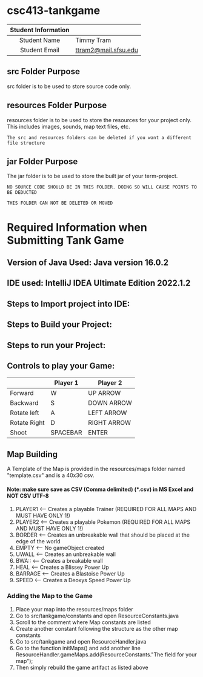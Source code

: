 # csc413-tankgame


| Student Information |                |
|:-------------------:|----------------|
|  Student Name       |   Timmy Tram    |
|  Student Email      |   ttram2@mail.sfsu.edu   |

## src Folder Purpose 
src folder is to be used to store source code only.

## resources Folder Purpose 
resources folder is to be used to store the resources for your project only. This includes images, sounds, map text files, etc.

`The src and resources folders can be deleted if you want a different file structure`

## jar Folder Purpose 
The jar folder is to be used to store the built jar of your term-project.

`NO SOURCE CODE SHOULD BE IN THIS FOLDER. DOING SO WILL CAUSE POINTS TO BE DEDUCTED`

`THIS FOLDER CAN NOT BE DELETED OR MOVED`

# Required Information when Submitting Tank Game

## Version of Java Used: Java version 16.0.2

## IDE used: IntelliJ IDEA Ultimate Edition 2022.1.2

## Steps to Import project into IDE:

## Steps to Build your Project:
 
## Steps to run your Project:

## Controls to play your Game:

|               | Player 1 | Player 2 |
|---------------|----------|----------|
|  Forward      |     W     |    UP ARROW      |
|  Backward     |      S    |     DOWN ARROW     |
|  Rotate left  |       A   |     LEFT ARROW     |
|  Rotate Right |       D   |     RIGHT ARROW     |
|  Shoot        |        SPACEBAR  |    ENTER      |

<!-- you may add more controls if you need to. -->

## Map Building

A Template of the Map is provided in the resources/maps folder named "template.csv" and is a 40x30 csv.


#### Note: make sure save as CSV (Comma delimited) (*.csv) in MS Excel and NOT CSV UTF-8
1. PLAYER1 <-- Creates a playable Trainer (REQUIRED FOR ALL MAPS AND MUST HAVE ONLY 1!)
2. PLAYER2 <-- Creates a playable Pokemon (REQUIRED FOR ALL MAPS AND MUST HAVE ONLY 1!)
3. BORDER <-- Creates an unbreakable wall that should be placed at the edge of the world
4. EMPTY <-- No gameObject created
5. UWALL <-- Creates an unbreakable wall
6. BWA:: <-- Creates a breakable wall
7. HEAL <-- Creates a Blissey Power Up
8. BARRAGE <-- Creates a Blastoise Power Up
9. SPEED <-- Creates a Deoxys Speed Power Up

### Adding the Map to the Game
1. Place your map into the resources/maps folder
2. Go to src/tankgame/constants and open ResourceConstants.java
3. Scroll to the comment where Map constants are listed
4. Create another constant following the structure as the other map constants
5. Go to src/tankgame and open ResourceHandler.java
6. Go to the function initMaps() and add another line ResourceHandler.gameMaps.add(ResourceConstants."The field for your map");
7. Then simply rebuild the game artifact as listed above
